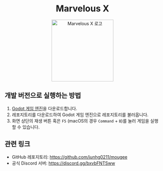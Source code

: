 <h1 align="center">Marvelous X</h1>
<p align="center">
   <img src="https://github.com/junhg0211/mougee/blob/master/res/icon.png?raw=true" alt="Marvelous X 로고" style="width: 200px;">
</p>

## 개발 버전으로 실행하는 방법

1. [Godot 게임 엔진](https://godotengine.org)을 다운로드합니다.
1. 레포지토리를 다운로드하여 Godot 게임 엔진으로 레포지토리를 불러옵니다.
1. 화면 상단의 재생 버튼 혹은 `F5` (macOS의 경우 `Command` + `B`)를 눌러
   게임을 실행할 수 있습니다.

## 관련 링크

- GitHub 레포지토리: https://github.com/junhg0211/mougee
- 공식 Discord 서버: https://discord.gg/bxvbFNTSww
